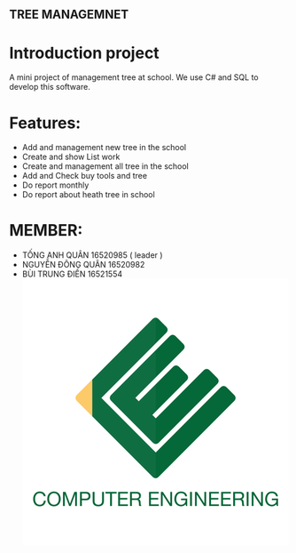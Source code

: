 
## TREE MANAGEMNET
 
# Introduction project
A mini project of management tree at school. We use C# and SQL to develop this software.

# Features:
 - Add and management new tree in the school
 - Create and show List work 
 - Create and management all tree in the school
 - Add and Check buy tools and tree
 - Do report monthly
 - Do report about heath tree in school

# MEMBER:
 - TỐNG ANH QUÂN 16520985 ( leader )
 - NGUYỄN ĐÔNG QUÂN 16520982 
 - BÙI TRUNG ĐIỀN 16521554
![](12670836_259419054393807_70246416484125136_n.png)
